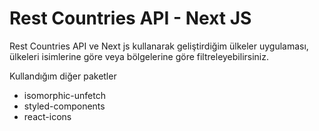 # Rest Countries API - Next JS

Rest Countries API ve Next js kullanarak geliştirdiğim ülkeler uygulaması, ülkeleri isimlerine göre veya bölgelerine göre filtreleyebilirsiniz.

Kullandığım diğer paketler
 - isomorphic-unfetch
 - styled-components
 - react-icons
